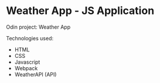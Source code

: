 # Weather App - JS Application

Odin project: Weather App

Technologies used:
* HTML
* CSS
* Javascript
* Webpack
* WeatherAPI (API)

